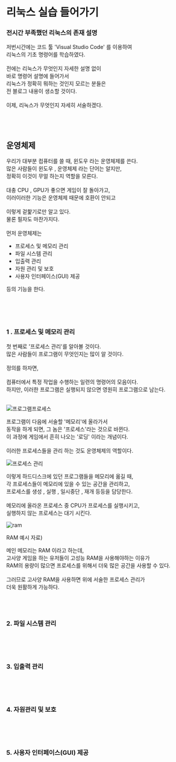 # 리눅스 실습 들어가기
### 전시간 부족했던 리눅스의 존재 설명

저번시간에는 코드 툴 'Visual Studio Code' 를 이용하여<br/>
리눅스의 기초 명령어를 학습하였다.<br/>
<br/>
전에는 리눅스가 무엇인지 자세한 설명 없이<br/>
바로 명령어 설명에 들어가서<br/>
리눅스가 정확히 뭐하는 것인지 모르는 분들은<br/>
전 블로그 내용이 생소할 것이다.<br/>
<br/>
이제, 리눅스가 무엇인지 자세히 서술하겠다.
<br/>
<br/>
<br/>
<br/>

## 운영체제

우리가 대부분 컴퓨터를 쓸 때, 윈도우 라는 운영체제를 쓴다.<br/>
많은 사람들이 윈도우 , 운영체제 라는 단어는 알지만,<br/>
정확히 이것이 무얼 하는지 역할을 모른다.<br/>
<br/>
대충 CPU , GPU가 좋으면 게임이 잘 돌아가고,<br/>
이러이러한 기능은 운영체제 때문에 호환이 안되고<br/>
<br/>
이렇게 겉핥기로만 알고 있다.<br/>
물론 필자도 마찬가지다.<br/>
<br/>
먼저 운영체제는<br/>

- 프로세스 및 메모리 관리
- 파일 시스템 관리
- 입출력 관리
- 자원 관리 및 보호
- 사용자 인터페이스(GUI) 제공

등의 기능을 한다.<br/>
<br/>
<br/>
<br/>
<br/>

### 1 . 프로세스 및 메모리 관리

첫 번째로 '프로세스 관리'를 알아볼 것이다.<br/>
많은 사람들이 프로그램이 무엇인지는 많이 알 것이다.<br/>
<br/>
정의를 하자면,<br/>
<br/>
컴퓨터에서 특정 작업을 수행하는 일련의 명령어의 모음이다.<br/>
하지만, 이러한 프로그램은 실행되지 않으면 영원히 프로그램으로 남는다.<br/>
<br/>

![프로그램프로세스](https://github.com/user-attachments/assets/0bc0c73b-7d63-476e-b850-6df367dcd4a4)

프로그램이 다음에 서술할 '메모리'에 올라가서<br/>
동작을 하게 되면, 그 놈은 '프로세스'라는 것으로 바뀐다.<br/>
이 과정에 게임에서 흔히 나오는 '로딩' 이라는 개념이다.<br/>
<br/>
이러한 프로세스들을 관리 하는 것도 운영체제의 역할이다.<br/>

![프로세스 관리](https://github.com/user-attachments/assets/2c4394a4-bfa9-4a64-b415-b0f129466a41)

이렇게 하드디스크에 있던 프로그램들을 메모리에 옮길 때,<br/>
각 프로세스들이 메모리에 있을 수 있는 공간을 관리하고,<br/>
프로세스를 생성 , 실행 , 일시중단 , 재개 등등을 담당한다.<br/>
<br/>
메모리에 올라온 프로세스 중 CPU가 프로세스를 실행시키고,<br/>
실행하지 않는 프로세스는 대기 시킨다.
<br/>

![ram](https://github.com/user-attachments/assets/9f96fb4b-db16-48da-a3f3-60f069fdf383)

RAM 예시 자료)


메인 메모리는 RAM 이라고 하는데,<br/>
고사양 게임을 하는 유저들이 고성능 RAM을 사용해야하는 이유가<br/>
RAM의 용량이 많으면 프로세스를 위해서 더욱 많은 공간을 사용할 수 있다.<br/>
<br/>
그러므로 고사양 RAM을 사용하면 위에 서술한 프로세스 관리가<br/>
더욱 원활하게 가능하다.
<br/>
<br/>
<br/>
<br/>

### 2. 파일 시스템 관리

<br/>
<br/>
<br/>

### 3. 입출력 관리

<br/>
<br/>
<br/>

### 4. 자원관리 및 보호

<br/>
<br/>
<br/>

### 5. 사용자 인터페이스(GUI) 제공

<br/>
<br/>
<br/>









































